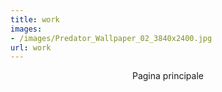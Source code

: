 ```yaml
---
title: work
images:
- /images/Predator_Wallpaper_02_3840x2400.jpg
url: work
---
```


<div align="center">
	<p>
        Pagina principale
	</p>
</div>
